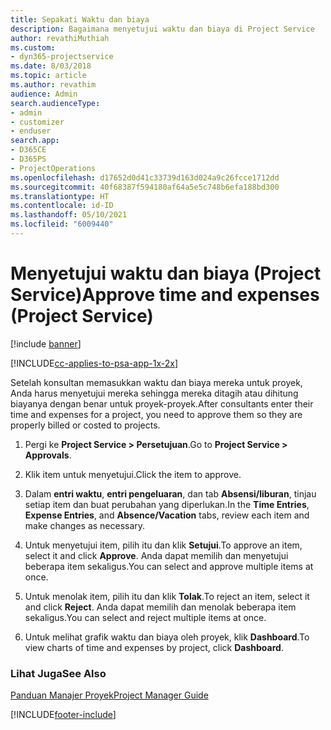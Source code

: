 ```yaml
---
title: Sepakati Waktu dan biaya
description: Bagaimana menyetujui waktu dan biaya di Project Service
author: revathiMuthiah
ms.custom:
- dyn365-projectservice
ms.date: 8/03/2018
ms.topic: article
ms.author: revathim
audience: Admin
search.audienceType:
- admin
- customizer
- enduser
search.app:
- D365CE
- D365PS
- ProjectOperations
ms.openlocfilehash: d17652d0d41c33739d163d024a9c26fcce1712dd
ms.sourcegitcommit: 40f68387f594180af64a5e5c748b6efa188bd300
ms.translationtype: HT
ms.contentlocale: id-ID
ms.lasthandoff: 05/10/2021
ms.locfileid: "6009440"
---
```

# <a name="approve-time-and-expenses-project-service"></a><span data-ttu-id="0688c-103">Menyetujui waktu dan biaya (Project Service)</span><span class="sxs-lookup"><span data-stu-id="0688c-103">Approve time and expenses (Project Service)</span></span>

[!include [banner](../includes/psa-now-project-operations.md)]

[!INCLUDE[cc-applies-to-psa-app-1x-2x](../includes/cc-applies-to-psa-app-1x-2x.md)]

<span data-ttu-id="0688c-104">Setelah konsultan memasukkan waktu dan biaya mereka untuk proyek, Anda harus menyetujui mereka sehingga mereka ditagih atau dihitung biayanya dengan benar untuk proyek-proyek.</span><span class="sxs-lookup"><span data-stu-id="0688c-104">After consultants enter their time and expenses for a project, you need to approve them so they are properly billed or costed to projects.</span></span>  
  
1.  <span data-ttu-id="0688c-105">Pergi ke **Project Service > Persetujuan**.</span><span class="sxs-lookup"><span data-stu-id="0688c-105">Go to **Project Service > Approvals**.</span></span>  
  
2.  <span data-ttu-id="0688c-106">Klik item untuk menyetujui.</span><span class="sxs-lookup"><span data-stu-id="0688c-106">Click the item to approve.</span></span>  
  
3.  <span data-ttu-id="0688c-107">Dalam **entri waktu**, **entri pengeluaran**, dan tab **Absensi/liburan**, tinjau setiap item dan buat perubahan yang diperlukan.</span><span class="sxs-lookup"><span data-stu-id="0688c-107">In the **Time Entries**, **Expense Entries**, and **Absence/Vacation** tabs, review each item and make changes as necessary.</span></span>  
  
4.  <span data-ttu-id="0688c-108">Untuk menyetujui item, pilih itu dan klik **Setujui**.</span><span class="sxs-lookup"><span data-stu-id="0688c-108">To approve an item, select it and click **Approve**.</span></span> <span data-ttu-id="0688c-109">Anda dapat memilih dan menyetujui beberapa item sekaligus.</span><span class="sxs-lookup"><span data-stu-id="0688c-109">You can select and approve multiple items at once.</span></span>  
  
5.  <span data-ttu-id="0688c-110">Untuk menolak item, pilih itu dan klik **Tolak**.</span><span class="sxs-lookup"><span data-stu-id="0688c-110">To reject an item, select it and click **Reject**.</span></span> <span data-ttu-id="0688c-111">Anda dapat memilih dan menolak beberapa item sekaligus.</span><span class="sxs-lookup"><span data-stu-id="0688c-111">You can select and reject multiple items at once.</span></span>  
  
6.  <span data-ttu-id="0688c-112">Untuk melihat grafik waktu dan biaya oleh proyek, klik **Dashboard**.</span><span class="sxs-lookup"><span data-stu-id="0688c-112">To view charts of time and expenses by project, click **Dashboard**.</span></span>  
  
### <a name="see-also"></a><span data-ttu-id="0688c-113">Lihat Juga</span><span class="sxs-lookup"><span data-stu-id="0688c-113">See Also</span></span>  
 [<span data-ttu-id="0688c-114">Panduan Manajer Proyek</span><span class="sxs-lookup"><span data-stu-id="0688c-114">Project Manager Guide</span></span>](../psa/project-manager-guide.md)


[!INCLUDE[footer-include](../includes/footer-banner.md)]